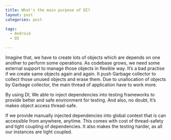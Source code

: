 ```yaml
---
title: What's the main purpose of DI?
layout: post
categories: post

tags:
  - Android
  - DI

---
```


Imagine that, we have to create lots of objects which are depends on one another to perform some operations. As codebase grows, we need some external support to manage those objects in flexible way. It’s a bad practise if we create same objects again and again. It push Garbage collector to collect those unused objects and erase them. Due to unallocation of objects by Garbage collector, the main thread of application have to work more.

By using DI, We able to inject dependencies into testing frameworks to provide better and safe environment for testing. And also, no doubt, It’s makes object access thread-safe.

If we provide manually injected dependencies into global context that is can accessible from anywhere, anytime. This comes with cost of thread-safety and tight coupling of dependencies. It also makes the testing harder, as all our instances are tight coupled.





